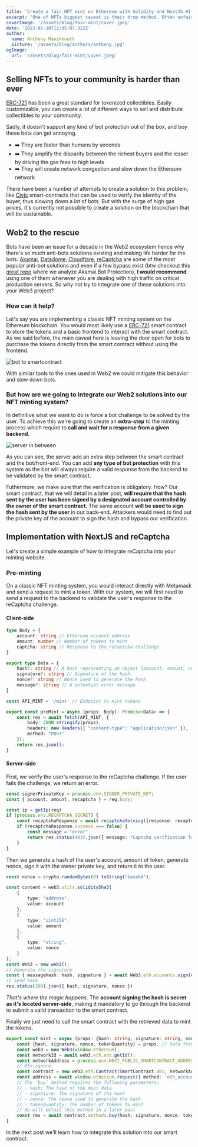 ```yaml
---
title: 'Create a fair NFT mint on Ethereum with Solidity and NextJS #1: Introduction & Web setup'
excerpt: "One of NFTs biggest caveat is their drop method. Often unfair, bots outake humans by submitting transactions almost instantly and leave no room for manual purchasing. As they fight to be the first to purchase the tokens, they also consume a lot of gas, creating gas wars where only the rich buyers can afford the fees. How do we alleviate this problem?"
coverImage: '/assets/blog/fair-mint/cover.jpeg'
date: '2022-07-10T12:35:07.322Z'
author:
  name: Anthony Manikhouth
  picture: '/assets/blog/authors/anthony.jpg'
ogImage:
  url: '/assets/blog/fair-mint/cover.jpeg'
---
```


## Selling NFTs to your community is harder than ever
[ERC-721]() has been a great standard for tokenized collectibles. Easily customizable, you can create a lot of different ways to sell and distribute collectibles to your community.

Sadly, it doesn't support any kind of bot protection out of the box, and boy these bots can get annoying. 
- ➡️ They are faster than humans by seconds
- ➡️ They amplify the disparity between the richest buyers and the lesser by driving the gas fees to high levels
- ➡️ They will create network congestion and slow down the Ethereum network

There have been a number of attempts to create a solution to this problem, like [Civic]() smart-contracts that can be used to verify the identity of the buyer, thus slowing down a lot of bots. But with the surge of high gas prices, it's currently not possible to create a solution on the blockchain that will be sustainable.

## Web2 to the rescue
Bots have been an issue for a decade in the Web2 ecosystem hence why there's so much anti-bots solutions existing and making life harder for the bots. [Akamai](), [Datadome](), [Cloudflare](), [reCaptcha]() are some of the most popular anti-bot solutions and even if a few bypass exist (btw checkout this [great repo]() where we analyze Akamai Bot Protection), **I would recommend** using one of them whenever you are dealing with high traffic on critical production servers. So why not try to integrate one of these solutions into your Web3 project?

### How can it help?
Let's say you are implementing a classic NFT minting system on the Ethereum blockchain. You would most likely use a [ERC-721]() smart contract to store the tokens and a basic frontend to interact with the smart contract.
As we said before, the main caveat here is leaving the door open for bots to purchase the tokens directly from the smart contract without using the frontend. 

![bot to smartcontract](/assets/blog/fair-mint/bot-to-sc.png)

With similar tools to the ones used in Web2 we could mitigate this behavior and slow down bots.

### But how are we going to integrate our Web2 solutions into our NFT minting system?
In definitive what we want to do is force a bot challenge to be solved by the user. To achieve this we're going to create an **extra-step** to the minting process which require to **call and wait for a response from a given backend**.

![server in between](/assets/blog/fair-mint/server-inbetween.png)

As you can see, the server add an extra step between the smart contract and the bot/front-end. You can add **any type of bot protection** with this system as the bot will always require a valid response from the backend to be validated by the smart contract. 

Futhermore, we make sure that the verification is obligatory. How? Our smart contract, that we will detail in a later post, **will require that the hash sent by the user has been signed by a designated account controlled by the owner of the smart contract**. The same account **will be used to sign the hash sent by the user** in our back-end. Attackers would need to find out the private key of the account to sign the hash and bypass our verification.

## Implementation with NextJS and reCaptcha
Let's create a simple example of how to integrate reCaptcha into your minting website.

### Pre-minting
On a classic NFT minting system, you would interact directly with Metamask and send a request to mint a token. With our system, we will first need to send a request to the backend to validate the user's response to the reCaptcha challenge.

#### Client-side
```typescript
type Body = {
    account: string // Ethereum account address
    amount: number // Number of tokens to mint
    captcha: string // Response to the reCaptcha challenge
}

export type Data = {
    hash?: string // A hash representing an object {account, amount, nonce}
    signature?: string // Signature of the hash
    nonce?: string // Nonce used to generate the hash
    message?: string // A potential error message
}

const API_MINT = '/mint' // Endpoint to mint tokens

export const preMint = async (props: Body): Promise<Data> => {
    const res = await fetch(API_MINT, { 
        body: JSON.stringify(props), 
        headers: new Headers({ "content-type": "application/json" }),
        method: "POST"
    });
    return res.json();
}
```

#### Server-side
First, we verify the user's response to the reCaptcha challenge. If the user fails the challenge, we return an error.
```typescript
const signerPrivateKey = process.env.SIGNER_PRIVATE_KEY;
const { account, amount, recaptcha } = req.body;

const ip = getIp(req)
if (process.env.RECAPTCHA_SECRET) {
    const recaptchaResponse = await recaptchaSolving({response: recaptcha, ip})
    if (recaptchaResponse.success === false) {
        const message = "error"
        return res.status(403).json({ message: "Captcha verification failed" })
    }
}
```

Then we generate a hash of the user's account, amount of token, generate nonce, sign it with the owner private key, and return it to the user.
```typescript
const nonce = crypto.randomBytes(9).toString("base64");

const content = web3.utils.soliditySha3(
    {
        type: "address", 
        value: account
    }, 
    {
        type: "uint256",
        value: amount
    }, 
    {
        type: "string",
        value: nonce
    }
);
const Web3 = new web3();
// Generate the signature
const { messageHash: hash, signature } = await Web3.eth.accounts.sign(content, signerPrivateKey)
// Send back
res.status(200).json({ hash, signature, nonce })
```
*That's where the magic happens*. The **account signing the hash is secret as it's located server-side**, making it mandatory to go through the backend to submit a valid transaction to the smart contract.

Finally we just need to call the smart contract with the retrieved data to mint the tokens.
```typescript
export const mint = async (props: {hash: string, signature: string, nonce: string, tokenQuantity: number}) => {
    const {hash, signature, nonce, tokenQuantity} = props; // Data from the previous request
    const web3 = new Web3(window.ethereum);
    const networkId = await web3.eth.net.getId();
    const networkAddress = process.env.NEXT_PUBLIC_SMARTCONTRACT_ADDRESS;
    // @ts-ignore
    const contract = new web3.eth.Contract(SmartContract.abi, networkAddress);
    const address = await window.ethereum.request({ method: 'eth_accounts' })[0];
    // The `buy` method requires the following parameters:
    // - hash: The hash of the mint data
    // - signature: The signature of the hash
    // - nonce: The nonce used to generate the hash
    // - tokenQuantity: The number of tokens to mint
    // We will detail this method in a later post
    const res = await contract.methods.buy(hash, signature, nonce, tokenQuantity).call({from: address});
}
```

In the next post we'll learn how to integrate this solution into our smart contract. 
